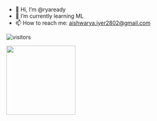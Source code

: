 - 👋 Hi, I’m @ryaready
- 🌱 I’m currently learning ML 
- 📫 How to reach me: aishwarya.iyer2802@gmail.com

![visitors](https://visitor-badge.glitch.me/badge?page_id=page.id)

<img height="180em" src="https://github-readme-stats.vercel.app/api?username=ryaready_icons=true&hide_border=true&&count_private=true&include_all_commits=true" />


<!---
ryaready/ryaready is a ✨ special ✨ repository because its `README.md` (this file) appears on your GitHub profile.
You can click the Preview link to take a look at your changes.
--->
